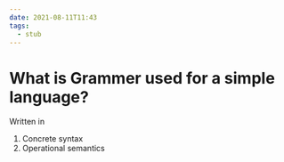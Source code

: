 ```yaml
---
date: 2021-08-11T11:43
tags: 
  - stub
---
```


# What is Grammer used for a simple language?

Written in <f17cb5ec>

1. Concrete syntax
2. Operational semantics
